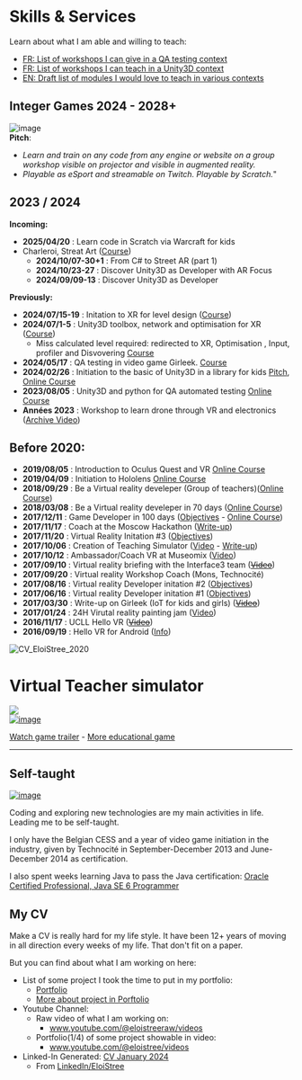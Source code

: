 # Skills & Services


Learn about what I am able and willing to teach:

- [FR: List of workshops I can give in a QA testing context](https://github.com/EloiStree/HelloEloiTeachingModule/blob/main/MakeList/Girleek2025/FR_List_Merge.md)
- [FR: List of workshops I can teach in a Unity3D context](https://github.com/EloiStree/Teaching/blob/master/ListOfSkillsTeachableByEloi.md)
- [EN: Draft list of modules I would love to teach in various contexts](https://github.com/EloiStree/HelloEloiTeachingModule)



## Integer Games 2024 - 2028+

![image](https://github.com/EloiStree/Teaching/assets/20149493/5115202d-4e64-43f0-b985-e6dbb6c6969a)  
**Pitch**:   
- _Learn and train on any code from any engine or website on a group workshop visible on projector and visible in augmented reality._  
- _Playable as eSport and streamable on Twitch. Playable by Scratch._"  




## 2023 / 2024

**Incoming:**  
- **2025/04/20** : Learn code in Scratch via Warcraft for kids
- Charleroi, Streat Art ([Course](https://github.com/EloiStree/2024_07_19_CharleroiStreetAR/tree/main))
  - **2024/10/07-30+1** : From C# to Street AR (part 1)
  - **2024/10/23-27** : Discover Unity3D as Developer with AR Focus
  - **2024/09/09-13** : Discover Unity3D as Developer

**Previously:**  
- **2024/07/15-19** : Initation to XR for level design ([Course](https://github.com/EloiStree/2024_07_16_MonsXrDesign))
- **2024/07/1-5** : Unity3D toolbox, network and optimisation for XR ([Course](https://github.com/EloiStree/2024_07_01_HelloUnityDroneSoccerMons))
  - Miss calculated level required: redirected to XR, Optimisation , Input, profiler and Disvovering [Course](https://github.com/EloiStree/2024_07_03_HelloMonsXR)
- **2024/05/17** : QA testing in video game Girleek. [Course]([https://github.com/EloiStree/HelloCarRC/blob/main/Hello](https://github.com/EloiStree/2024_05_23_HelloStreamDeckGirleek))
- **2024/02/26** : Initiation to the basic of Unity3D in a library for kids [Pitch](https://github.com/EloiStree/HelloCarRC/blob/main/BonjourUnity3D/Atelier_300GamingSpace.md),  [Online Course](https://github.com/EloiStree/HelloCarRC/blob/main/FR/February2024/HelloCarRCFR.md)
- **2023/08/05** : Unity3D and python for QA automated testing  [Online Course](https://github.com/EloiStree/2023_11_30_HelloGirleekQARC)
- **Années 2023** : Workshop to learn drone through VR and electronics ([Archive Video](https://www.youtube.com/shorts/wIaLICSFSxY))  

## Before 2020:

- **2019/08/05** : Introduction to Oculus Quest and VR [Online Course](https://github.com/EloiStree/CodeAndQuestsEveryDay/wiki)
- **2019/04/09** : Initiation to Hololens [Online Course](https://github.com/EloiStree/HelloHololens/wiki)
- **2018/09/29** : Be a Virtual reality develeper (Group of teachers)([Online Course](http://eloistree.page.link/vr))
- **2018/03/08** : Be a Virtual reality develeper in 70 days ([Online Course](http://eloistree.page.link/vr))
- **2017/12/11** : Game Developer in 100 days ([Objectives](http://www.technifutur.be/formations-informatique-formations-pour-demandeurs-d-emploi-formation-game-developer) - [Online Course](http://eloistree.page.link/unity/))      
- **2017/11/17** : Coach at the Moscow Hackathon ([Write-up](https://github.com/EloiStree/2017_11_18_MoscowMetro/wiki))
-  **2017/11/20** : Virtual Reality Initation #3 ([Objectives](https://github.com/EloiStree/Teaching/blob/master/Objectives/2017_11_20_HelloVR_Technobel.pdf))
-  **2017/10/06** : Creation of Teaching Simulator ([Video](https://www.youtube.com/watch?v=s3052ARNaeo) - [Write-up](https://github.com/EloiStree/2017_10_06_KissYourTeacher/wiki))
-  **2017/10/12** : Ambassador/Coach VR at Museomix ([Video](https://www.facebook.com/museomixBE/videos/1113864978748669/))
-  **2017/09/10** : Virtual reality briefing with the Interface3 team (~~[Video](#)~~)
-  **2017/09/20** : Virtual reality Workshop Coach (Mons, Technocité)
-  **2017/08/16** : Virtual reality Developer initation #2 ([Objectives](https://github.com/EloiStree/Teaching/blob/master/Objectives/2017_08_16_HelloVR_Interface3.pdf)) 
-  **2017/06/16** : Virtual reality Developer initation #1 ([Objectives](https://github.com/EloiStree/Teaching/blob/master/Objectives/2017_06_26_HelloVR_Technocite.pdf)) 
-  **2017/03/30** : Write-up on Girleek (IoT for kids and girls) (~~[Video](#)~~)
-  **2017/01/24** : 24H Virutal reality painting jam ([Video](https://youtu.be/n6uqpYgrE2E))
-  **2016/11/17** : UCLL Hello VR (~~[Video](#)~~) 
-  **2016/09/19** : Hello VR for Android ([Info](https://www.meetup.com/fr-FR/Virtual-Reality-in-Belgium/events/233084944/?eventId=233084944))


![CV_EloiStree_2020](https://github.com/EloiStree/Teaching/assets/20149493/cfdd3142-6303-49da-96fb-498cadb26db1)


# Virtual Teacher simulator 
[![](https://img.itch.zone/aW1hZ2UvMTgyMzI5Lzg1MjM1My5qcGc=/original/JFR7%2FY.jpg)](https://www.youtube.com/watch?v=GHykAvW7ZhE)     
[![image](https://github.com/EloiStree/Teaching/assets/20149493/2258be06-e737-4715-a8e4-0cfcaa929240)](https://www.youtube.com/watch?v=s3052ARNaeo)

[Watch game trailer](https://www.youtube.com/watch?v=s3052ARNaeo) - [More educational game](https://github.com/EloiStree/2017_10_06_KissYourTeacher/wiki)


 --------------------------------------
 
## Self-taught

[![image](https://github.com/EloiStree/Teaching/assets/20149493/eb0d4118-5c14-427b-afe7-7ec6020d8ee3)
](https://www.exoa.fr/formation-en-developpement-de-jeux-video/)

Coding and exploring new technologies are my main activities in life.
Leading me to be self-taught.

I only have the Belgian CESS and a year of video game initiation in the industry, given by Technocité in September-December 2013 and June-December 2014 as certification.

I also spent weeks learning Java to pass the Java certification:
[Oracle Certified Professional, Java SE 6 Programmer](https://www.credly.com/org/oracle/badge/oracle-certified-professional-java-se-6-programmer)


## My CV

Make a CV is really hard for my life style. It have been 12+ years of moving in all direction every weeks of my life. That don't fit on a paper.

But you can find about what I am working on here:
- List of some project I took the time to put in my portfolio:
  - [Portfolio](https://github.com/EloiStree/EloiStree/blob/master/Issues/ProjectsID.md)
  - [More about project in Porftolio](https://github.com/EloiStree/ProjectsID) 
- Youtube Channel:
  - Raw video of what I am working on:
    - www.youtube.com/@eloistreeraw/videos
  - Portfolio(1/4) of some project showable in video:
    - www.youtube.com/@eloistree/videos
- Linked-In Generated:  [CV January 2024](CV/2024_02_10_CVLinkedIn.pdf)
  - From [LinkedIn/EloiStree](https://www.linkedin.com/in/eloistree/)





